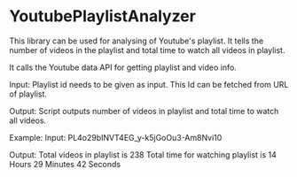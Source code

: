 # YoutubePlaylistAnalyzer
This library can be used for analysing of Youtube's playlist. It tells the number of videos in the playlist and total time to watch all videos in playlist.

It calls the Youtube data API for getting playlist and video info. 

Input: Playlist id needs to be given as input.  This Id can be fetched from URL of playlist.

Output: 
Script outputs number of videos in playlist and total time to watch all videos.

Example:
Input: 
PL4o29bINVT4EG_y-k5jGoOu3-Am8Nvi10 

Output: 
Total videos in playlist is 238
Total time for watching playlist is 14 Hours 29 Minutes 42 Seconds

